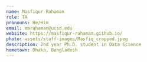 ```yaml
---
name: Masfiqur Rahaman
role: TA
pronouns: He/Him
email: marahaman@ucsd.edu
website: https://masfiqur-rahaman.github.io/
photo: assets/staff-images/Masfiq_cropped.jpeg
description: 2nd year Ph.D. student in Data Science
hometown: Dhaka, Bangladesh 
---
```

